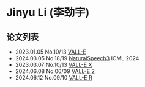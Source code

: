 # Jinyu Li (李劲宇)


## 论文列表

- 2023.01.05 No.10/13 [VALL-E](../Models/Speech_LLM/2023.01.05_VALL-E.md)
- 2024.03.05 No.18/19 [NaturalSpeech3](../Models/Diffusion/2024.03.05_NaturalSpeech3.md) ICML 2024
- 2023.03.07 No.10/13 [VALL-E X](../Models/Speech_LLM/2023.03.07_VALL-E_X.md)
- 2024.06.08 No.06/09 [VALL-E 2](../Models/Speech_LLM/2024.06.08_VALL-E2.md)
- 2024.06.12 No.09/10 [VALL-E R](../Models/Speech_LLM/2024.06.12_VALL-E_R.md)